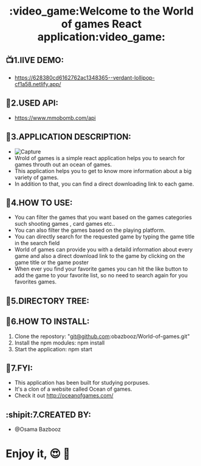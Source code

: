 <h1 align="center">
  :video_game:Welcome to the World of games React application:video_game:
</h1>


## :tv:1.lIVE DEMO:
* https://628380cd6162762ac1348365--verdant-lollipop-cf1a58.netlify.app/


## :link:2.USED API:
* https://www.mmobomb.com/api

## :bookmark_tabs:3.APPLICATION DESCRIPTION:
* ![Capture](https://user-images.githubusercontent.com/90429106/168819458-1de23ebe-6780-43df-9121-f7e05e435264.PNG)
* Wrold of games is a simple react application helps you to search for games throuth out an ocean of games.
* This application helps you to get to know more information about a big variety of games.
* In addition to that, you can find a direct downloading link to each game.
 

## :electric_plug:4.HOW TO USE:
* You can filter the games that you want based on the games categories such shooting games , card games etc..  
* You can also filter the games based on the playing platform.
* You can directly search for the requested game by typing the game title in the search field
* World of games can provide you with a detaild information about every game and also a  direct download link to the game by clicking  on the game title or the game poster
* When ever you find your favorite games you can hit the like button to add the game to your favorite list, so no need to search again for you favorites games.


## :deciduous_tree:5.DIRECTORY TREE:


## :electric_plug:6.HOW TO INSTALL:
1. Clone the repostory: "git@github.com:obazbooz/World-of-games.git"
2. Install the npm modules: npm install
3. Start the application: npm start


## :paw_prints:7.FYI:
* This application has been built for studying porpuses.
* It's a clon of a website called Ocean of games.
* Check it out http://oceanofgames.com/

## :shipit:7.CREATED BY:
* @Osama Bazbooz

# Enjoy it, :heart_eyes: :gift_heart:


